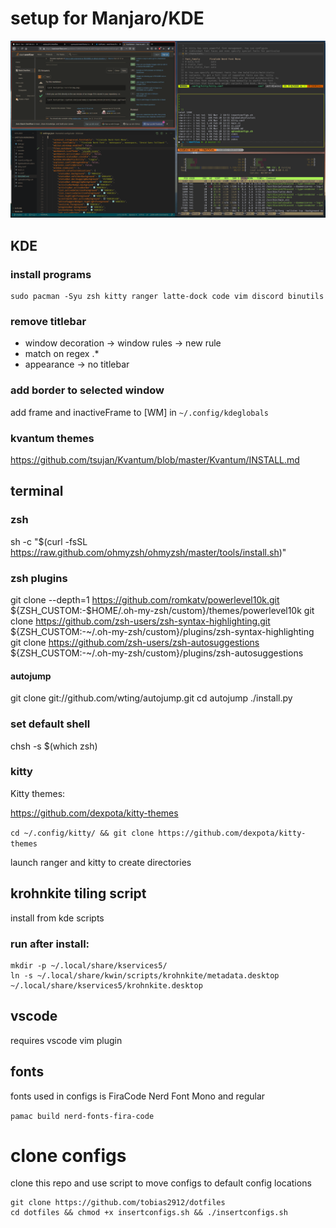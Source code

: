 # setup for Manjaro/KDE

![screenshot](screen)

## KDE


### install programs

```
sudo pacman -Syu zsh kitty ranger latte-dock code vim discord binutils
```

### remove titlebar

- window decoration -> window rules -> new rule
- match on regex .*
- appearance -> no titlebar

### add border to selected window

add frame and inactiveFrame to [WM] in ```~/.config/kdeglobals```

### kvantum themes 

https://github.com/tsujan/Kvantum/blob/master/Kvantum/INSTALL.md

## terminal

### zsh

sh -c "$(curl -fsSL https://raw.github.com/ohmyzsh/ohmyzsh/master/tools/install.sh)"

### zsh plugins 

git clone --depth=1 https://github.com/romkatv/powerlevel10k.git ${ZSH_CUSTOM:-$HOME/.oh-my-zsh/custom}/themes/powerlevel10k
git clone https://github.com/zsh-users/zsh-syntax-highlighting.git ${ZSH_CUSTOM:-~/.oh-my-zsh/custom}/plugins/zsh-syntax-highlighting
git clone https://github.com/zsh-users/zsh-autosuggestions ${ZSH_CUSTOM:-~/.oh-my-zsh/custom}/plugins/zsh-autosuggestions

#### autojump

git clone git://github.com/wting/autojump.git
cd autojump
./install.py

### set default shell

chsh -s $(which zsh)

### kitty

Kitty themes:

https://github.com/dexpota/kitty-themes

```cd ~/.config/kitty/ && git clone https://github.com/dexpota/kitty-themes ```

launch ranger and kitty to create directories

## krohnkite tiling script

install from kde scripts

### run after install:

```
mkdir -p ~/.local/share/kservices5/
ln -s ~/.local/share/kwin/scripts/krohnkite/metadata.desktop ~/.local/share/kservices5/krohnkite.desktop
```

## vscode

requires vscode vim plugin

## fonts
 fonts used in configs is FiraCode Nerd Font Mono and regular

 ```pamac build nerd-fonts-fira-code```

# clone configs

clone this repo and use script to move configs to default config locations

```
git clone https://github.com/tobias2912/dotfiles
cd dotfiles && chmod +x insertconfigs.sh && ./insertconfigs.sh
```